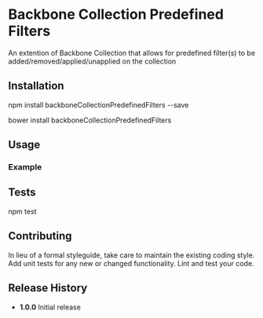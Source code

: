 # Backbone Collection Predefined Filters
An extention of Backbone Collection that allows for predefined filter(s) to be added/removed/applied/unapplied on the collection

**Installation**
------------------------
  npm install backboneCollectionPredefinedFilters --save

  bower install backboneCollectionPredefinedFilters

**Usage**
----------


### **Example**


**Tests**
----
  npm test

**Contributing**
-----
In lieu of a formal styleguide, take care to maintain the existing coding style.
Add unit tests for any new or changed functionality. Lint and test your code.

**Release History**
----

* **1.0.0** Initial release